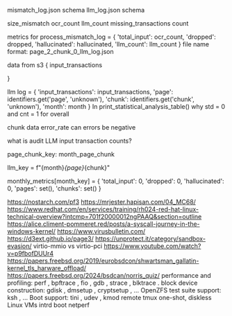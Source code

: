 mismatch_log.json schema
llm_log.json schema

size_mismatch
	ocr_count
	llm_count
missing_transactions
	count

metrics for process_mismatch_log = {
            'total_input': ocr_count,
            'dropped': dropped,
            'hallucinated': hallucinated,
            'llm_count': llm_count
        }
file name format:  page_2_chunk_0_llm_log.json


data from s3
{
input_transactions

}

llm log = {
            'input_transactions': input_transactions,
            'page': identifiers.get('page', 'unknown'),
            'chunk': identifiers.get('chunk', 'unknown'),
            'month': month
        }
In print_statistical_analysis_table()
	why std = 0 and cnt = 1 for overall

chunk data
	error_rate
		can errors be negative

what is audit LLM
input transaction counts?

page_chunk_key: month_page_chunk

llm_key = f"{month}_{page}_{chunk}"

monthly_metrics[month_key] = {
                    'total_input': 0,
                    'dropped': 0,
                    'hallucinated': 0,
                    'pages': set(),
                    'chunks': set()
                }


https://nostarch.com/pf3
https://mrjester.hapisan.com/04_MC68/
https://www.redhat.com/en/services/training/rh024-red-hat-linux-technical-overview?intcmp=701f20000012ngPAAQ&section=outline
https://alice.climent-pommeret.red/posts/a-syscall-journey-in-the-windows-kernel/
https://www.virusbulletin.com/
https://d3ext.github.io/page3/
https://unprotect.it/category/sandbox-evasion/
virtio-mmio vs virtio-pci
https://www.youtube.com/watch?v=p9fbofDUUr4
https://papers.freebsd.org/2019/eurobsdcon/shwartsman_gallatin-kernel_tls_harware_offload/
https://papers.freebsd.org/2024/bsdcan/norris_quiz/
performance and profiling: perf , bpftrace , fio , gdb , strace , blktrace .
block device construction: gdisk , dmsetup , cryptsetup , ...
OpenZFS test suite support: ksh , ...
Boot support: tini , udev , kmod
remote tmux
one-shot, diskless Linux VMs
intrd boot
netperf 
